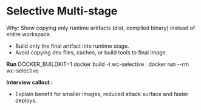 # Selective Multi-stage

Why: Show copying only runtime artifacts (dist, compiled binary) instead of entire workspace.

- Build only the final artifact into runtime stage.
- Avoid copying dev files, caches, or build tools to final image.

**Run**
DOCKER_BUILDKIT=1 docker build -t wc-selective .
docker run --rm wc-selective

__Interview callout :__  
- Explain benefit for smaller images, reduced attack surface and faster deploys.
